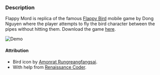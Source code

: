 ### Description
Flappy Mord is replica of the famous [Flappy Bird](http://flappybird.io/) mobile game by Dong Nguyen where the player attempts to fly the bird character between the pipes without hitting them. Download the game [here](https://github.com/razagna/FlappyMord/releases/tag/v1.0.0).

![Demo](./flappy-mord.gif)

#### Attribution
- Bird icon by [Amonrat Rungreangfangsai](https://www.flaticon.com/free-icons/dove).
- With help from [Renaissance Coder](https://www.youtube.com/watch?v=A-GkNM8M5p8&t=1s).